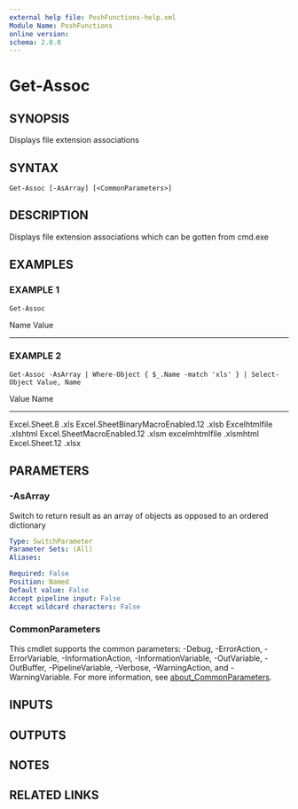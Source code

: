 ```yaml
---
external help file: PoshFunctions-help.xml
Module Name: PoshFunctions
online version:
schema: 2.0.0
---
```


# Get-Assoc

## SYNOPSIS
Displays file extension associations

## SYNTAX

```
Get-Assoc [-AsArray] [<CommonParameters>]
```

## DESCRIPTION
Displays file extension associations which can be gotten from cmd.exe

## EXAMPLES

### EXAMPLE 1
```
Get-Assoc
```

Name                           Value
----                           -----

### EXAMPLE 2
```
Get-Assoc -AsArray | Where-Object { $_.Name -match 'xls' } | Select-Object Value, Name
```

Value                            Name
-----                            ----
Excel.Sheet.8                    .xls
Excel.SheetBinaryMacroEnabled.12 .xlsb
Excelhtmlfile                    .xlshtml
Excel.SheetMacroEnabled.12       .xlsm
excelmhtmlfile                   .xlsmhtml
Excel.Sheet.12                   .xlsx

## PARAMETERS

### -AsArray
Switch to return result as an array of objects as opposed to an ordered dictionary

```yaml
Type: SwitchParameter
Parameter Sets: (All)
Aliases:

Required: False
Position: Named
Default value: False
Accept pipeline input: False
Accept wildcard characters: False
```

### CommonParameters
This cmdlet supports the common parameters: -Debug, -ErrorAction, -ErrorVariable, -InformationAction, -InformationVariable, -OutVariable, -OutBuffer, -PipelineVariable, -Verbose, -WarningAction, and -WarningVariable. For more information, see [about_CommonParameters](http://go.microsoft.com/fwlink/?LinkID=113216).

## INPUTS

## OUTPUTS

## NOTES

## RELATED LINKS
